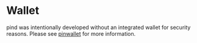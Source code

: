 # Wallet

pind was intentionally developed without an integrated wallet for security
reasons.  Please see [pinwallet](https://github.com/btcsuite/pinwallet) for more
information.
